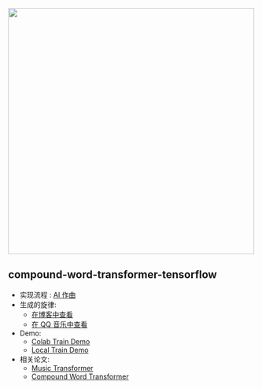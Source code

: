 
<a href="https://eurychen.me/post/music/ai-compose-music/">
 <img src="https://chendongze.oss-cn-shanghai.aliyuncs.com/ipic/m5fng.png" style="width:500px">
</a>

## compound-word-transformer-tensorflow

* 实现流程 : [AI 作曲](https://eurychen.me/post/music/ai-compose-music/) 
* 生成的旋律:
  * [在博客中查看](https://eurychen.me/post/music/ai-compose-music/)
  * [在 QQ 音乐中查看](https://i.y.qq.com/n2/m/share/details/album.html?albummid=001cIqFi422iAM)
* Demo:
  * [Colab Train Demo](https://colab.research.google.com/drive/1M4-dW3PXrr8BUynejLHiZIbIV7XdpN9I?usp=sharing)
  * [Local Train Demo](https://github.com/netpi/compound-word-transformer-tensorflow/blob/master/demo.ipynb)
* 相关论文:
  * [Music Transformer]( https://arxiv.org/abs/1809.04281)
  * [Compound Word Transformer](https://arxiv.org/abs/2101.02402)

